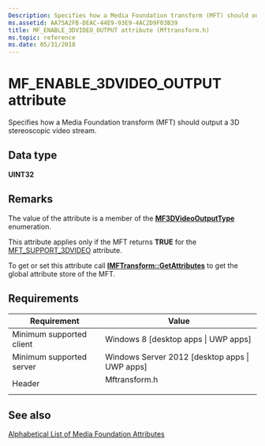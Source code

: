 ```yaml
---
Description: Specifies how a Media Foundation transform (MFT) should output a 3D stereoscopic video stream.
ms.assetid: AA75A2FB-DEAC-44E9-93E9-4AC2D9F03B39
title: MF_ENABLE_3DVIDEO_OUTPUT attribute (Mftransform.h)
ms.topic: reference
ms.date: 05/31/2018
---
```


# MF\_ENABLE\_3DVIDEO\_OUTPUT attribute

Specifies how a Media Foundation transform (MFT) should output a 3D stereoscopic video stream.

## Data type

**UINT32**

## Remarks

The value of the attribute is a member of the [**MF3DVideoOutputType**](/windows/desktop/api/mftransform/ne-mftransform-mf3dvideooutputtype) enumeration.

This attribute applies only if the MFT returns **TRUE** for the [MFT\_SUPPORT\_3DVIDEO](mft-support-3dvideo.md) attribute.

To get or set this attribute call [**IMFTransform::GetAttributes**](/windows/desktop/api/mftransform/nf-mftransform-imftransform-getattributes) to get the global attribute store of the MFT.

## Requirements



| Requirement | Value |
|-------------------------------------|------------------------------------------------------------------------------------------|
| Minimum supported client<br/> | Windows 8 \[desktop apps \| UWP apps\]<br/>                                        |
| Minimum supported server<br/> | Windows Server 2012 \[desktop apps \| UWP apps\]<br/>                              |
| Header<br/>                   | <dl> <dt>Mftransform.h</dt> </dl> |



## See also

<dl> <dt>

[Alphabetical List of Media Foundation Attributes](alphabetical-list-of-media-foundation-attributes.md)
</dt> </dl>

 

 




